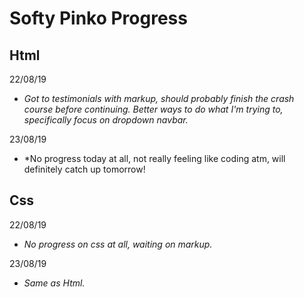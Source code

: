 # Softy Pinko Progress

## Html

22/08/19
  - *Got to testimonials with markup, should probably finish the crash course before continuing. Better ways to do what I'm trying to,    specifically focus on dropdown navbar.*

23/08/19
  - *No progress today at all, not really feeling like coding atm, will definitely catch up tomorrow!

## Css

22/08/19
  - *No progress on css at all, waiting on markup.*

23/08/19
  - *Same as Html.*
